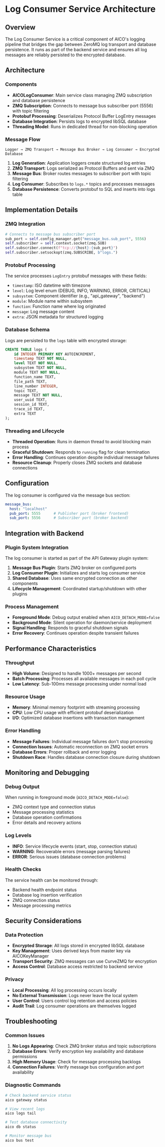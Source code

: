 # Log Consumer Service Architecture

## Overview

The Log Consumer Service is a critical component of AICO's logging pipeline that bridges the gap between ZeroMQ log transport and database persistence. It runs as part of the backend service and ensures all log messages are reliably persisted to the encrypted database.

## Architecture

### Components

- **AICOLogConsumer**: Main service class managing ZMQ subscription and database persistence
- **ZMQ Subscription**: Connects to message bus subscriber port (5556) with topic filtering
- **Protobuf Processing**: Deserializes Protocol Buffer LogEntry messages
- **Database Integration**: Persists logs to encrypted libSQL database
- **Threading Model**: Runs in dedicated thread for non-blocking operation

### Message Flow

```
Logger → ZMQ Transport → Message Bus Broker → Log Consumer → Encrypted Database
```

1. **Log Generation**: Application loggers create structured log entries
2. **ZMQ Transport**: Logs serialized as Protocol Buffers and sent via ZMQ
3. **Message Bus**: Broker routes messages to subscriber port with topic filtering
4. **Log Consumer**: Subscribes to `logs.*` topics and processes messages
5. **Database Persistence**: Converts protobuf to SQL and inserts into logs table

## Implementation Details

### ZMQ Integration

```python
# Connects to message bus subscriber port
sub_port = self.config_manager.get("message_bus.sub_port", 5556)
self.subscriber = self.context.socket(zmq.SUB)
self.subscriber.connect(f"tcp://{host}:{sub_port}")
self.subscriber.setsockopt(zmq.SUBSCRIBE, b"logs.")
```

### Protobuf Processing

The service processes `LogEntry` protobuf messages with these fields:
- `timestamp`: ISO datetime with timezone
- `level`: Log level enum (DEBUG, INFO, WARNING, ERROR, CRITICAL)
- `subsystem`: Component identifier (e.g., "api_gateway", "backend")
- `module`: Module name within subsystem
- `function`: Function name where log originated
- `message`: Log message content
- `extra`: JSON metadata for structured logging

### Database Schema

Logs are persisted to the `logs` table with encrypted storage:

```sql
CREATE TABLE logs (
    id INTEGER PRIMARY KEY AUTOINCREMENT,
    timestamp TEXT NOT NULL,
    level TEXT NOT NULL,
    subsystem TEXT NOT NULL,
    module TEXT NOT NULL,
    function_name TEXT,
    file_path TEXT,
    line_number INTEGER,
    topic TEXT,
    message TEXT NOT NULL,
    user_uuid TEXT,
    session_id TEXT,
    trace_id TEXT,
    extra TEXT
);
```

### Threading and Lifecycle

- **Threaded Operation**: Runs in daemon thread to avoid blocking main process
- **Graceful Shutdown**: Responds to `running` flag for clean termination
- **Error Handling**: Continues operation despite individual message failures
- **Resource Cleanup**: Properly closes ZMQ sockets and database connections

## Configuration

The log consumer is configured via the message bus section:

```yaml
message_bus:
  host: "localhost"
  pub_port: 5555      # Publisher port (broker frontend)
  sub_port: 5556      # Subscriber port (broker backend)
```

## Integration with Backend

### Plugin System Integration

The log consumer is started as part of the API Gateway plugin system:

1. **Message Bus Plugin**: Starts ZMQ broker on configured ports
2. **Log Consumer Plugin**: Initializes and starts log consumer service
3. **Shared Database**: Uses same encrypted connection as other components
4. **Lifecycle Management**: Coordinated startup/shutdown with other plugins

### Process Management

- **Foreground Mode**: Debug output enabled when `AICO_DETACH_MODE=false`
- **Background Mode**: Silent operation for daemon/service deployment
- **Signal Handling**: Responds to graceful shutdown signals
- **Error Recovery**: Continues operation despite transient failures

## Performance Characteristics

### Throughput
- **High Volume**: Designed to handle 1000+ messages per second
- **Batch Processing**: Processes all available messages in each poll cycle
- **Low Latency**: Sub-100ms message processing under normal load

### Resource Usage
- **Memory**: Minimal memory footprint with streaming processing
- **CPU**: Low CPU usage with efficient protobuf deserialization
- **I/O**: Optimized database insertions with transaction management

### Error Handling
- **Message Failures**: Individual message failures don't stop processing
- **Connection Issues**: Automatic reconnection on ZMQ socket errors
- **Database Errors**: Proper rollback and error logging
- **Shutdown Race**: Handles database connection closure during shutdown

## Monitoring and Debugging

### Debug Output
When running in foreground mode (`AICO_DETACH_MODE=false`):
- ZMQ context type and connection status
- Message processing statistics
- Database operation confirmations
- Error details and recovery actions

### Log Levels
- **INFO**: Service lifecycle events (start, stop, connection status)
- **WARNING**: Recoverable errors (message parsing failures)
- **ERROR**: Serious issues (database connection problems)

### Health Checks
The service health can be monitored through:
- Backend health endpoint status
- Database log insertion verification
- ZMQ connection status
- Message processing metrics

## Security Considerations

### Data Protection
- **Encrypted Storage**: All logs stored in encrypted libSQL database
- **Key Management**: Uses derived keys from master key via AICOKeyManager
- **Transport Security**: ZMQ messages can use CurveZMQ for encryption
- **Access Control**: Database access restricted to backend service

### Privacy
- **Local Processing**: All log processing occurs locally
- **No External Transmission**: Logs never leave the local system
- **User Control**: Users control log retention and access policies
- **Audit Trail**: Log consumer operations are themselves logged

## Troubleshooting

### Common Issues
1. **No Logs Appearing**: Check ZMQ broker status and topic subscriptions
2. **Database Errors**: Verify encryption key availability and database permissions
3. **High Memory Usage**: Check for message processing backlogs
4. **Connection Failures**: Verify message bus configuration and port availability

### Diagnostic Commands
```bash
# Check backend service status
aico gateway status

# View recent logs
aico logs tail

# Test database connectivity
aico db status

# Monitor message bus
aico bus test
```
